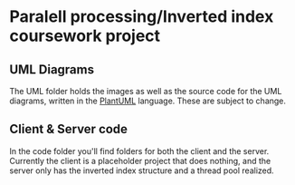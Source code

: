 # Paralell processing/Inverted index coursework project

## UML Diagrams

The UML folder holds the images as well as the source code for the UML diagrams, written in the [PlantUML](https://plantuml.com/) language.
These are subject to change.

## Client & Server code

In the code folder you'll find folders for both the client and the server. Currently the client is a placeholder project that does nothing, and the server only has the inverted index structure and a thread pool realized.